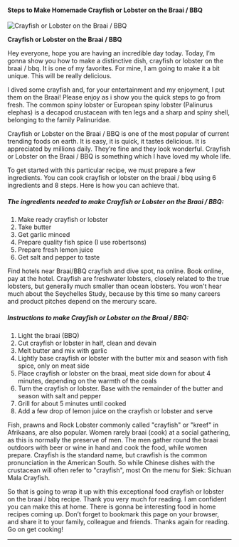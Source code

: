             

#### Steps to Make Homemade Crayfish or Lobster on the Braai / BBQ

![Crayfish or Lobster on the Braai / BBQ](https://img-global.cpcdn.com/recipes/4872643066986496/751x532cq70/crayfish-or-lobster-on-the-braai-bbq-recipe-main-photo.jpg)

**Crayfish or Lobster on the Braai / BBQ**

Hey everyone, hope you are having an incredible day today. Today, I’m gonna show you how to make a distinctive dish, crayfish or lobster on the braai / bbq. It is one of my favorites. For mine, I am going to make it a bit unique. This will be really delicious.

I dived some crayfish and, for your entertainment and my enjoyment, I put them on the Braai! Please enjoy as i show you the quick steps to go from fresh. The common spiny lobster or European spiny lobster (Palinurus elephas) is a decapod crustacean with ten legs and a sharp and spiny shell, belonging to the family Palinuridae.

Crayfish or Lobster on the Braai / BBQ is one of the most popular of current trending foods on earth. It is easy, it is quick, it tastes delicious. It is appreciated by millions daily. They’re fine and they look wonderful. Crayfish or Lobster on the Braai / BBQ is something which I have loved my whole life.

To get started with this particular recipe, we must prepare a few ingredients. You can cook crayfish or lobster on the braai / bbq using 6 ingredients and 8 steps. Here is how you can achieve that.

##### The ingredients needed to make Crayfish or Lobster on the Braai / BBQ:

1.  Make ready crayfish or lobster
2.  Take butter
3.  Get garlic minced
4.  Prepare quality fish spice (I use robertsons)
5.  Prepare fresh lemon juice
6.  Get salt and pepper to taste

Find hotels near Braai/BBQ crayfish and dive spot, na online. Book online, pay at the hotel. Crayfish are freshwater lobsters, closely related to the true lobsters, but generally much smaller than ocean lobsters. You won't hear much about the Seychelles Study, because by this time so many careers and product pitches depend on the mercury scare.

##### Instructions to make Crayfish or Lobster on the Braai / BBQ:

1.  Light the braai (BBQ)
2.  Cut crayfish or lobster in half, clean and devain
3.  Melt butter and mix with garlic
4.  Lightly base crayfish or lobster with the butter mix and season with fish spice, only on meat side
5.  Place crayfish or lobster on the braai, meat side down for about 4 minutes, depending on the warmth of the coals
6.  Turn the crayfish or lobster. Base with the remainder of the butter and season with salt and pepper
7.  Grill for about 5 minutes until cooked
8.  Add a few drop of lemon juice on the crayfish or lobster and serve

Fish, prawns and Rock Lobster commonly called "crayfish" or "kreef" in Afrikaans, are also popular. Women rarely braai (cook) at a social gathering, as this is normally the preserve of men. The men gather round the braai outdoors with beer or wine in hand and cook the food, while women prepare. Crayfish is the standard name, but crawfish is the common pronunciation in the American South. So while Chinese dishes with the crustacean will often refer to "crayfish", most On the menu for Siek: Sichuan Mala Crayfish.

So that is going to wrap it up with this exceptional food crayfish or lobster on the braai / bbq recipe. Thank you very much for reading. I am confident you can make this at home. There is gonna be interesting food in home recipes coming up. Don’t forget to bookmark this page on your browser, and share it to your family, colleague and friends. Thanks again for reading. Go on get cooking!

* * *